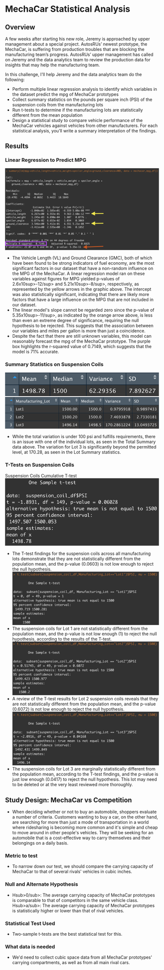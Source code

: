 # MechaCar Statistical Analysis

## Overview
A few weeks after starting his new role, Jeremy is approached by upper management about a special project. AutosRUs’ newest prototype, the MechaCar, is suffering from production troubles that are blocking the manufacturing team’s progress. AutosRUs’ upper management has called on Jeremy and the data analytics team to review the production data for insights that may help the manufacturing team.

In this challenge, I'll help Jeremy and the data analytics team do the following:

 - Perform multiple linear regression analysis to identify which variables in the dataset predict the mpg of MechaCar prototypes
 - Collect summary statistics on the pounds per square inch (PSI) of the suspension coils from the manufacturing lots
 - Run t-tests to determine if the manufacturing lots are statistically different from the mean population
 - Design a statistical study to compare vehicle performance of the MechaCar vehicles against vehicles from other manufacturers. For each statistical analysis, you’ll write a summary interpretation of the findings.

## Results

### Linear Regression to Predict MPG
![Multiple Linear Regression on MPG](images/mpg_line_regres_summry.png)

 - The Vehicle Length (VL) and Ground Clearance (GMC), both of which have been found to be strong indicators of fuel economy, are the most significant factors in our dataset that have a non-random influence on the MPG of the MechaCar. A linear regression model ran on these variables against figures for MPG yielded p-values of 2.6x10sup>-12/sup> and 5.21x10sup>-8/sup>, respectively, as represented by the yellow arrows in the graphic above. The intercept was also statistically significant, indicating that there are likely more factors that have a large influence on the MPG that are not included in our dataset.
 - The linear model's slope cannot be regarded zero since the p-value of 5.35x10sup>-11/sup>, as indicated by the orange arrow above, is less than even an extreme degree of significance, requiring the null hypothesis to be rejected. This suggests that the association between our variables and miles per gallon is more than just a coincidence.
 - Despite the fact that there are still unknown variables, this model can reasonably forecast the mpg of the MechaCar prototype. The purple box highlights the r-squared value of 0.7149, which suggests that the model is 71% accurate.

### Summary Statistics on Suspension Coils
![Suspension Coil Total Summary](images/sus_coil_tot_sum.png)
![Suspension Coil Lot Summary](images/sus_coil_lot_sum.png)
 - While the total variation is under 100 psi and fulfills requirements, there is an issue with one of the individual lots, as seen in the Total Summary data above. The variation for Lot 3 is significantly beyond the permitted level, at 170.28, as seen in the Lot Summary statistics.

### T-Tests on Suspension Coils
Suspension Coils Cumulative T-test
![Suspension Coils Cumulative T-test](images/sus_coil_one_samp_ttest.png)
 - The T-test findings for the suspension coils across all manufacturing lots demonstrate that they are not statistically different from the population mean, and the p-value (0.0603) is not low enough to reject the null hypothesis.
![Suspension Coil Lot 1 T-test](images/sus_coil_lot1_samp_ttest.png)
 - The suspension coils for Lot 1 are not statistically different from the population mean, and the p-value is not low enough (1) to reject the null hypothesis, according to the results of the T-test.
![Suspension Coil Lot 2 T-test](images/sus_coil_lot2_samp_ttest.png)
 - A review of the T-test results for Lot 2 suspension coils reveals that they are not statistically different from the population mean, and the p-value (0.6072) is not low enough to reject the null hypothesis.
![Suspension Coil Lot 3 T-test](images/sus_coil_lot3_samp_ttest.png)
 - The suspension coils for Lot 3 are marginally statistically different from the population mean, according to the T-test findings, and the p-value is just low enough (0.0417) to reject the null hypothesis. This lot may need to be deleted or at the very least reviewed more thoroughly.

## Study Design: MechaCar vs Competition
 - When deciding whether or not to buy an automobile, shoppers evaluate a number of criteria. Customers wanting to buy a car, on the other hand, are searching for more than just a mode of transportation in a world where ridesharing is becoming more common and it's simple and cheap to move around in other people's vehicles. They will be seeking for an automobile that is a cost-effective way to carry themselves and their belongings on a daily basis.
### Metric to test
 - To narrow down our test, we should compare the carrying capacity of MechaCar to that of several rivals' vehicles in cubic inches.
### Null and Alternate Hypothesis
 - Hsub>0/sub>: The average carrying capacity of MechaCar prototypes is comparable to that of competitors in the same vehicle class. Hsub>a/sub>: The average carrying capacity of MechaCar prototypes is statistically higher or lower than that of rival vehicles.
### Statistical Test Used
 - Two-sample t-tests are the best statistical test for this.
### What data is needed
 - We'd need to collect cubic space data from all MechaCar prototypes' carrying compartments, as well as from all main rival cars.
